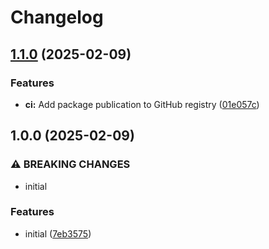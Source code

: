 # Changelog

## [1.1.0](https://github.com/Pilaton/remark-translit-slug/compare/v1.0.0...v1.1.0) (2025-02-09)


### Features

* **ci:** Add package publication to GitHub registry ([01e057c](https://github.com/Pilaton/remark-translit-slug/commit/01e057c5323eccd43aed91d6e8f32b7e23bb4f09))

## 1.0.0 (2025-02-09)


### ⚠ BREAKING CHANGES

* initial

### Features

* initial ([7eb3575](https://github.com/Pilaton/remark-translit-slug/commit/7eb35753e076e491ed03a0c427ca07832951a030))
